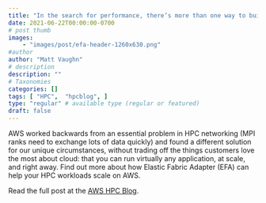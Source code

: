 ```yaml
---
title: "In the search for performance, there’s more than one way to build a network"
date: 2021-06-22T00:00:00-0700
# post thumb
images:
    - "images/post/efa-header-1260x630.png"
#author
author: "Matt Vaughn"
# description
description: ""
# Taxonomies
categories: []
tags: [ "HPC",  "hpcblog", ]
type: "regular" # available type (regular or featured)
draft: false
---
```


AWS worked backwards from an essential problem in HPC networking (MPI ranks need to exchange lots of data quickly) and found a different solution for our unique circumstances, without trading off the things customers love the most about cloud: that you can run virtually any application, at scale, and right away. Find out more about how Elastic Fabric Adapter (EFA) can help your HPC workloads scale on AWS.

Read the full post at the [AWS HPC Blog](https://aws.amazon.com/blogs/hpc/in-the-search-for-performance-theres-more-than-one-way-to-build-a-network/).
